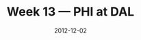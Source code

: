 ---
layout: game
title: Week 13 — PHI at DAL
season: 2012
game_id: 2012_13_PHI_DAL
week: 13
date: 2012-12-02
home_team: DAL
away_team: PHI
final_home: 38
final_away: 33
pbp_url: /assets/data/pbp/2012/2012_13_PHI_DAL.csv.gz
---